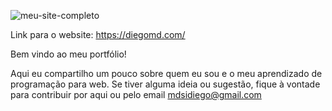 ![meu-site-completo](https://github.com/diegomcoder/about-me/assets/74707450/06fecbc5-ef3c-4c07-a88d-abab05cebfb0)

Link para o website: https://diegomd.com/

Bem vindo ao meu portfólio!

Aqui eu compartilho um pouco sobre quem eu sou e o meu aprendizado de programação para web.
Se tiver alguma ideia ou sugestão, fique à vontade para contribuir por aqui ou pelo email mdsidiego@gmail.com
